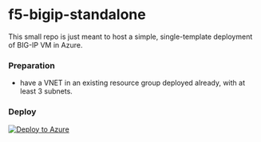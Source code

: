 # f5-bigip-standalone

This small repo is just meant to host a simple, single-template deployment of BIG-IP VM in Azure.

### Preparation
- have a VNET in an existing resource group deployed already, with at least 3 subnets.

### Deploy

[![Deploy to Azure](http://azuredeploy.net/deploybutton.png)](https://portal.azure.com/#create/Microsoft.Template/uri/https%3A%2F%2Fraw.githubusercontent.com%2Fmikeoleary%2Ff5-bigip-standalone%2Fbigip.json)